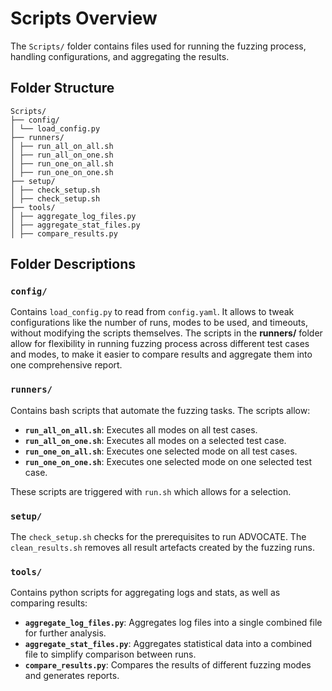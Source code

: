 
# Scripts Overview

The `Scripts/` folder contains files used for running the fuzzing process, handling configurations, and aggregating the results.


## Folder Structure
```
Scripts/
├── config/
│ └── load_config.py 
├── runners/
│ ├── run_all_on_all.sh 
│ ├── run_all_on_one.sh 
│ ├── run_one_on_all.sh 
│ ├── run_one_on_one.sh 
├── setup/ 
│ ├── check_setup.sh 
│ ├── check_setup.sh 
├── tools/
│ ├── aggregate_log_files.py
│ ├── aggregate_stat_files.py 
│ ├── compare_results.py 
```

## Folder Descriptions

### `config/`
Contains `load_config.py` to read from `config.yaml`. It allows to tweak configurations like the number of runs, modes to be used, and timeouts, without modifying the scripts themselves. The scripts in the **runners/** folder allow for flexibility in running fuzzing process across different test cases and modes, to make it easier to compare results and aggregate them into one comprehensive report. 


### `runners/`
Contains bash scripts that automate the fuzzing tasks. The scripts allow:
- **`run_all_on_all.sh`**: Executes all modes on all test cases.
- **`run_all_on_one.sh`**: Executes all modes on a selected test case.
- **`run_one_on_all.sh`**: Executes one selected mode on all test cases.
- **`run_one_on_one.sh`**: Executes one selected mode on one selected test case.

These scripts are triggered with `run.sh` which allows for a selection.


### `setup/`
The `check_setup.sh` checks for the prerequisites to run ADVOCATE.
The `clean_results.sh` removes all result artefacts created by the fuzzing runs.


### `tools/`
Contains python scripts for aggregating logs and stats, as well as comparing results:
- **`aggregate_log_files.py`**: Aggregates log files into a single combined file for further analysis.
- **`aggregate_stat_files.py`**: Aggregates statistical data into a combined file to simplify comparison between runs.
- **`compare_results.py`**: Compares the results of different fuzzing modes and generates reports.


